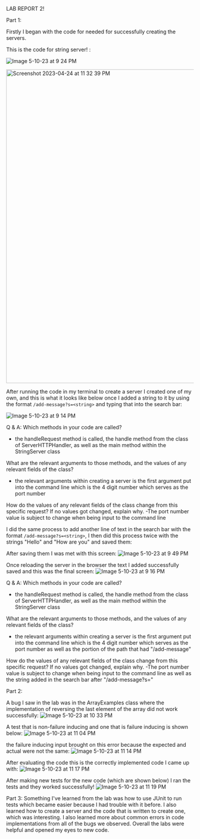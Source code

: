 LAB REPORT 2!

Part 1:

Firstly I began with the code for needed for successfully creating the servers.

This is the code for string server! : 

![Image 5-10-23 at 9 24 PM](https://github.com/oRyLee/Lab-Report-2/assets/130015533/6e4a01de-cef8-4528-bd89-b423a87608ae)

<img width="843" alt="Screenshot 2023-04-24 at 11 32 39 PM" src="https://user-images.githubusercontent.com/130015533/234193467-fdd68803-be4c-4fb4-a8d6-d9a0f1357317.png">

After running the code in my terminal to create a server I created one of my own, and this is what it looks like below  once I added a string to it by using the format ```/add-message?s=<string>``` and typing that into the search bar:
  
![Image 5-10-23 at 9 14 PM](https://github.com/oRyLee/Lab-Report-2/assets/130015533/1c1e3048-50d1-4c47-90c2-aa88d21c85be)

Q & A:
Which methods in your code are called?
- the handleRequest method is called, the handle method from the class of ServerHTTPHandler, as well as the main method within the StringServer class

What are the relevant arguments to those methods, and the values of any relevant fields of the class?
- the relevant arguments within creating a server is the first argument put into the command line which is the 4 digit number which serves as the port number

How do the values of any relevant fields of the class change from this specific request? If no values got changed, explain why.
-The port number value is subject to change when being input to the command line
  
  
  
I did the same process to add another line of text in the search bar with the format ```/add-message?s=<string>```, I then did this process twice with the strings "Hello" and "How are you" and saved them: 
  
 After saving them I was met with this screen: 
 ![Image 5-10-23 at 9 49 PM](https://github.com/oRyLee/Lab-Report-2/assets/130015533/a6b60e49-ab12-43a5-a6a0-a32316688e88)

  
  
 Once reloading the server in the browser the text I added successfully saved and this was the final screen:
![Image 5-10-23 at 9 16 PM](https://github.com/oRyLee/Lab-Report-2/assets/130015533/1755e5e9-651f-444a-993b-c8fd0804e911)

Q & A:
Which methods in your code are called?
- the handleRequest method is called, the handle method from the class of ServerHTTPHandler, as well as the main method within the StringServer class

What are the relevant arguments to those methods, and the values of any relevant fields of the class?
- the relevant arguments within creating a server is the first argument put into the command line which is the 4 digit number which serves as the port number as well as the portion of the path that had "/add-message"

How do the values of any relevant fields of the class change from this specific request? If no values got changed, explain why.
-The port number value is subject to change when being input to the command line as well as the string added in the search bar after "/add-message?s="
 
 
Part 2:

A bug I saw in the lab was in the ArrayExamples class where the implementation of reversing the last element of the array did not work successfully:
![Image 5-10-23 at 10 33 PM](https://github.com/oRyLee/Lab-Report-2/assets/130015533/d2ea484a-43b9-440d-bd3a-985fd690c29e)

A test that is non-failure inducing and one that is failure inducing is shown below:
![Image 5-10-23 at 11 04 PM](https://github.com/oRyLee/Lab-Report-2/assets/130015533/4b4e90a7-a2c2-4904-99fd-e1cccc55d495)

the failure inducing input brought on this error because the expected and actual were not the same:
![Image 5-10-23 at 11 14 PM](https://github.com/oRyLee/Lab-Report-2/assets/130015533/289407ac-c0fe-4ca4-89bd-4b8de97f766d)



After evaluating the code this is the correctly implemented code I came up with:
![Image 5-10-23 at 11 17 PM](https://github.com/oRyLee/Lab-Report-2/assets/130015533/0c696370-df70-40fa-aaa9-b6db1d75c4e7)



After making new tests for the new code (which are shown below) I ran the tests and they worked successfully!
![Image 5-10-23 at 11 19 PM](https://github.com/oRyLee/Lab-Report-2/assets/130015533/21692a43-8866-47ac-9fb6-066e53b48fcc)

Part 3:
Something I've learned from the lab was how to use JUnit to run tests which became easier because I had trouble with it before. I also learned how to create a server and the code that is written to create one, which was interesting. I also learned more about common errors in code implementations from all of the bugs we observed. Overall the labs were helpful and opened my eyes to new code.





  

  
 




